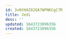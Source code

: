 ```yaml
---
id: 3vNtHAZ82QA7WPNKCgC7R
title: Jedi
desc: ''
updated: 1643723096356
created: 1643723096356
---
```


